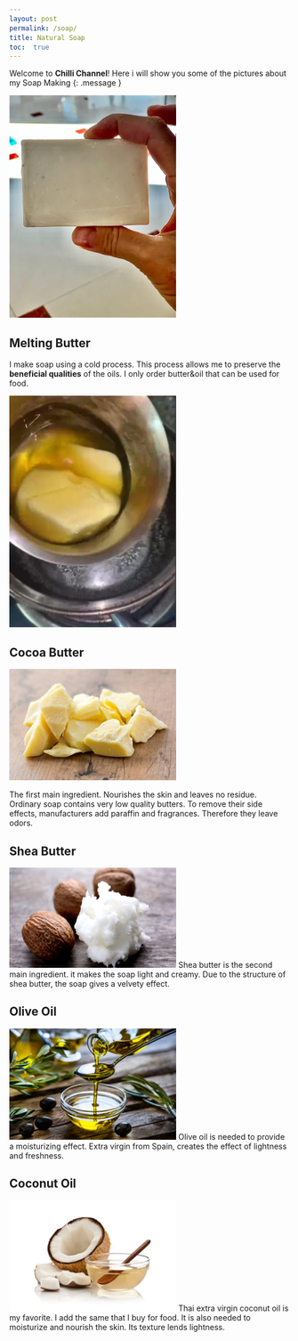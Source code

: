 ```yaml
---
layout: post
permalink: /soap/
title: Natural Soap
toc:  true
---
```

Welcome to **Chilli Channel**! 
Here i will show you some of the pictures about my Soap Making
{: .message }

<img src="/soap.jpg" alt="" width="300"/>

## Melting Butter
I make soap using a cold process. This process allows me to preserve the **beneficial qualities** of the oils. I only order butter&oil that can be used for food.

<img src="melting.png" alt="" width="300"/>


## Cocoa Butter 
<img src="/cocoa.jpg" alt="" width="300"/>

The first main ingredient. Nourishes the skin and leaves no residue. Ordinary soap contains very low quality butters. To remove their side effects, manufacturers add paraffin and fragrances. Therefore they leave odors.
## Shea Butter
<img src="/sheabutter.jpg" alt="" width="300"/>
Shea butter is the second main ingredient. it makes the soap light and creamy. Due to the structure of shea butter, the soap gives a velvety effect.

## Olive Oil
<img src="/olive.jpg" alt="" width="300"/>
Olive oil is needed to provide a moisturizing effect. Extra virgin from Spain, creates the effect of lightness and freshness.

## Coconut Oil
<img src="/coco.jpg" alt="" width="300"/>
Thai extra virgin coconut oil is my favorite. I add the same that I buy for food. It is also needed to moisturize and nourish the skin. Its texture lends lightness.